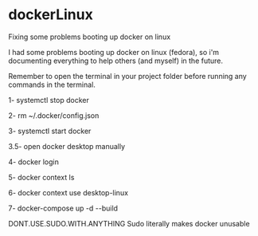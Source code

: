 # dockerLinux
Fixing some problems booting up docker on linux

I had some problems booting up docker on linux (fedora), so i'm documenting everything to help others (and myself) in the future.

Remember to open the terminal in your project folder before running any commands in the terminal.

1- 
systemctl stop docker

2- 
rm ~/.docker/config.json

3- 
systemctl start docker
 

3.5- open docker desktop manually

4- 
docker login
 
5- 
docker context ls

6- 
docker context use desktop-linux

7- 
docker-compose up -d --build


DONT.USE.SUDO.WITH.ANYTHING
Sudo literally makes docker unusable
